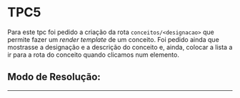 # TPC5

Para este tpc foi pedido a criação da rota ```conceitos/<designacao>``` que permite fazer um *render template* de um conceito. Foi pedido ainda que mostrasse a designação e a descrição do conceito e, ainda, colocar a lista a ir para a rota do conceito quando clicamos num elemento.

## Modo de Resolução:



------------------------------


